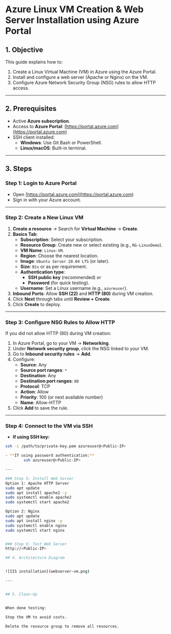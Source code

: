 # Azure Linux VM Creation & Web Server Installation using Azure Portal

## 1. Objective
This guide explains how to:
1. Create a Linux Virtual Machine (VM) in Azure using the Azure Portal.
2. Install and configure a web server (Apache or Nginx) on the VM.
3. Configure Azure Network Security Group (NSG) rules to allow HTTP access.

---

## 2. Prerequisites
- Active **Azure subscription**.
- Access to **Azure Portal**: [https://portal.azure.com](https://portal.azure.com)
- SSH client installed:
  - **Windows**: Use Git Bash or PowerShell.
  - **Linux/macOS**: Built-in terminal.

---

## 3. Steps

### Step 1: Login to Azure Portal
- Open [https://portal.azure.com](https://portal.azure.com)  
- Sign in with your Azure account.

---

### Step 2: Create a New Linux VM
1. **Create a resource** → Search for **Virtual Machine** → **Create**.
2. **Basics Tab**:
   - **Subscription**: Select your subscription.
   - **Resource Group**: Create new or select existing (e.g., `RG-LinuxDemo`).
   - **VM Name**: `Linux-VM`.
   - **Region**: Choose the nearest location.
   - **Image**: `Ubuntu Server 20.04 LTS` (or later).
   - **Size**: `B1s` or as per requirement.
   - **Authentication type**: 
     - **SSH public key** (recommended) or 
     - **Password** (for quick testing).
   - **Username**: Set a Linux username (e.g., `azureuser`).
3. **Inbound Ports**: Allow **SSH (22)** and **HTTP (80)** during VM creation.
4. Click **Next** through tabs until **Review + Create**.
5. Click **Create** to deploy.

---

### Step 3: Configure NSG Rules to Allow HTTP
If you did not allow HTTP (80) during VM creation:
1. In Azure Portal, go to your VM → **Networking**.
2. Under **Network security group**, click the NSG linked to your VM.
3. Go to **Inbound security rules** → **Add**.
4. Configure:
   - **Source**: Any
   - **Source port ranges**: `*`
   - **Destination**: Any
   - **Destination port ranges**: `80`
   - **Protocol**: TCP
   - **Action**: Allow
   - **Priority**: 100 (or next available number)
   - **Name**: Allow-HTTP
5. Click **Add** to save the rule.

---

### Step 4: Connect to the VM via SSH
- **If using SSH key:**
```bash
ssh -i /path/to/private-key.pem azureuser@<Public-IP>

- **If using password authentication:**
		ssh azureuser@<Public-IP>

---

### Step 5: Install Web Server
Option 1: Apache HTTP Server
sudo apt update
sudo apt install apache2 -y
sudo systemctl enable apache2
sudo systemctl start apache2

Option 2: Nginx
sudo apt update
sudo apt install nginx -y
sudo systemctl enable nginx
sudo systemctl start nginx


### Step 6: Test Web Server
http://<Public-IP>

## 4. Architecture Diagram


![IIS installation](webserver-vm.png)

---


## 5. Clean-Up


When done testing:

Stop the VM to avoid costs.

Delete the resource group to remove all resources.
